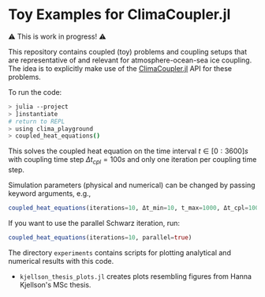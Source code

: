 # Toy Examples for ClimaCoupler.jl

⚠️ This is work in progress! ⚠️

This repository contains coupled (toy) problems and coupling setups that are representative of and relevant for atmosphere-ocean-sea ice coupling.
The idea is to explicitly make use of the [ClimaCoupler.jl](https://github.com/CliMA/ClimaCoupler.jl) API for these problems.

To run the code:
```bash
> julia --project
> ]instantiate
# return to REPL
> using clima_playground
> coupled_heat_equations()
```
This solves the coupled heat equation on the time interval $t\in[0:3600] s$ with coupling time step $\Delta t_{cpl}=100 s$ and only one iteration per coupling time step.

Simulation parameters (physical and numerical) can be changed by passing keyword arguments, e.g.,
```julia
coupled_heat_equations(iterations=10, Δt_min=10, t_max=1000, Δt_cpl=1000, boundary_mapping="mean")
```

If you want to use the parallel Schwarz iteration, run:
```julia
coupled_heat_equations(iterations=10, parallel=true)
```

The directory `experiments` contains scripts for plotting analytical and numerical results with this code.
- `kjellson_thesis_plots.jl` creates plots resembling figures from Hanna Kjellson's MSc thesis. 
